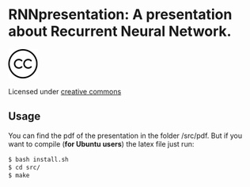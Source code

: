 # RNNpresentation: A presentation about Recurrent Neural Network.

![alt text](gifs/cc-logo.png "CC")


Licensed under [creative commons](https://github.com/LIAMF-USP/TikzTemplates/blob/master/RNN/LICENSE)


## Usage

You can find the pdf of the presentation in the folder /src/pdf. But if you want to compile (**for Ubuntu users**) the latex file just run:

```
$ bash install.sh 
$ cd src/
$ make
```
